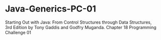 # Java-Generics-PC-01
Starting Out with Java: From Control Structures through Data Structures, 3rd Edition by Tony Gaddis and Godfry Muganda.  Chapter 18 Programming Challenge 01
